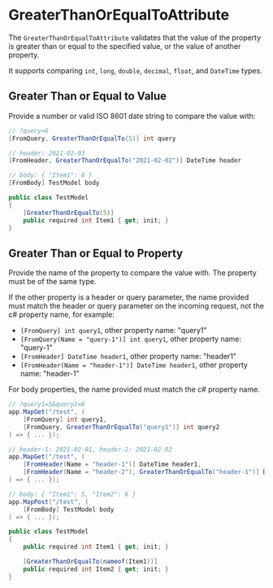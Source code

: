 # GreaterThanOrEqualToAttribute

The `GreaterThanOrEqualToAttribute` validates that the value of the property is greater than or equal to the specified value, or the value of another property.

It supports comparing `int`, `long`, `double`, `decimal`, `float`, and `DateTime` types.

## Greater Than or Equal to Value
Provide a number or valid ISO 8601 date string to compare the value with:

```csharp
// ?query=6
[FromQuery, GreaterThanOrEqualTo(5)] int query

// header: 2021-02-03
[FromHeader, GreaterThanOrEqualTo("2021-02-02")] DateTime header

// body: { "Item1": 6 }
[FromBody] TestModel body

public class TestModel
{
    [GreaterThanOrEqualTo(5)]
    public required int Item1 { get; init; }
}
```

## Greater Than or Equal to Property
Provide the name of the property to compare the value with. The property must be of the same type.

If the other property is a header or query parameter, the name provided must match the header or query parameter on the incoming request, not the c# property name, for example:
- `[FromQuery] int query1`, other property name: "query1"
- `[FromQuery(Name = "query-1")] int query1`, other property name: "query-1"
- `[FromHeader] DateTime header1`, other property name: "header1"
- `[FromHeader(Name = "header-1")] DateTime header1`, other property name: "header-1"

For body properties, the name provided must match the c# property name.

```csharp
// ?query1=5&query2=6
app.MapGet("/test", (
    [FromQuery] int query1,
    [FromQuery, GreaterThanOrEqualTo("query1")] int query2
) => { ... });

// header-1: 2021-02-01, header-2: 2021-02-02
app.MapGet("/test", (
    [FromHeader(Name = "header-1")] DateTime header1,
    [FromHeader(Name = "header-2"), GreaterThanOrEqualTo("header-1")] DateTime header2
) => { ... });

// body: { "Item1": 5, "Item2": 6 }
app.MapPost("/test", (
    [FromBody] TestModel body
) => { ... });

public class TestModel
{
    public required int Item1 { get; init; }

    [GreaterThanOrEqualTo(nameof(Item1))]
    public required int Item2 { get; init; }
}
```
